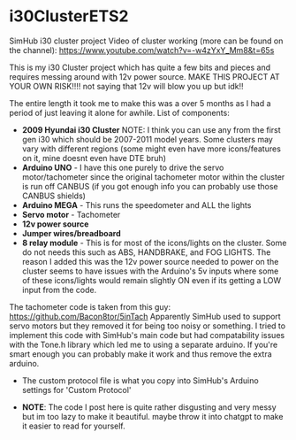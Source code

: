 # i30ClusterETS2
SimHub i30 cluster project
Video of cluster working (more can be found on the channel): https://www.youtube.com/watch?v=-w4zYxY_Mm8&t=65s

This is my i30 Cluster project which has quite a few bits and pieces and requires messing around with 12v power source. MAKE THIS PROJECT AT YOUR OWN RISK!!!! not saying that 12v will blow you up but idk!!

The entire length it took me to make this was a over 5 months as I had a period of just leaving it alone for awhile.
List of components:
- **2009 Hyundai i30 Cluster** NOTE: I think you can use any from the first gen i30 which should be 2007-2011 model years. Some clusters may vary with different regions (some might even have more icons/features on it, mine doesnt even have DTE bruh)
- **Arduino UNO** - I have this one purely to drive the servo motor/tachometer since the original tachometer motor within the cluster is run off CANBUS (if you got enough info you can probably use those CANBUS shields)
- **Arduino MEGA** - This runs the speedometer and ALL the lights 
- **Servo motor** - Tachometer
- **12v power source**
- **Jumper wires/breadboard**
- **8 relay module** - This is for most of the icons/lights on the cluster. Some do not needs this such as ABS, HANDBRAKE, and FOG LIGHTS. The reason I added this was the 12v power source needed to power on the cluster seems to have issues with the Arduino's 5v inputs where some of these icons/lights would remain slightly ON even if its getting a LOW input from the code.

The tachometer code is taken from this guy: https://github.com/Bacon8tor/5inTach
Apparently SimHub used to support servo motors but they removed it for being too noisy or something. I tried to implement this code with SimHub's main code but had compatability issues with the Tone.h library which led me to using a separate arduino. If you're smart enough you can probably make it work and thus remove the extra arduino.
- The custom protocol file is what you copy into SimHub's Arduino settings for 'Custom Protocol'


- **NOTE**: The code I post here is quite rather disgusting and very messy but im too lazy to make it beautiful. maybe throw it into chatgpt to make it easier to read for yourself.
